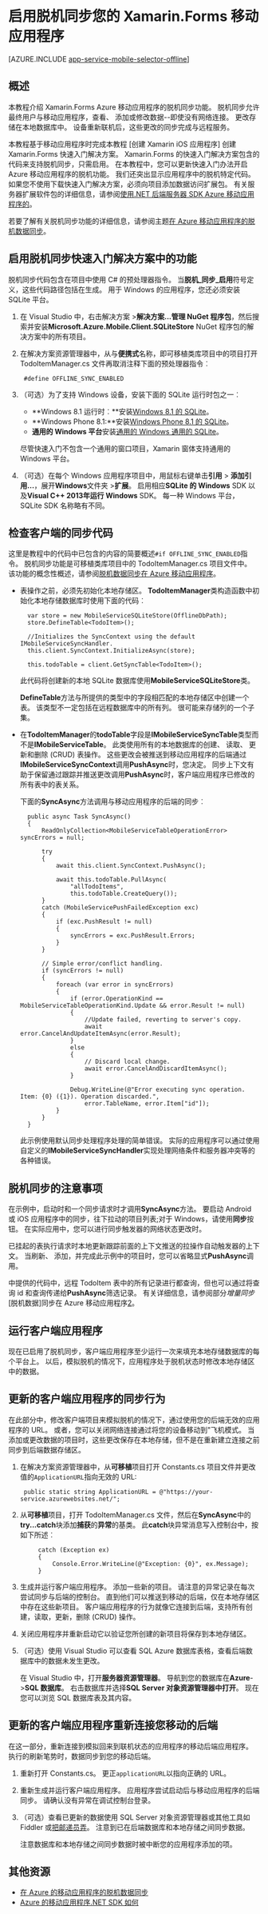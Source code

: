 <properties
    pageTitle="Azure 移动应用程序 (Xamarin.Forms) 为启用脱机同步 |Microsoft Azure"
    description="了解如何使用 Xamarin.Forms 应用程序中的缓存和同步脱机数据应用程序服务移动应用程序"
    documentationCenter="xamarin"
    authors="adrianhall"
    manager="yochayk"
    editor=""
    services="app-service\mobile"/>

<tags
    ms.service="app-service-mobile"
    ms.workload="mobile"
    ms.tgt_pltfrm="mobile-xamarin-ios"
    ms.devlang="dotnet"
    ms.topic="article"
    ms.date="10/04/2016"
    ms.author="adrianha"/>

# <a name="enable-offline-sync-for-your-xamarinforms-mobile-app"></a>启用脱机同步您的 Xamarin.Forms 移动应用程序

[AZURE.INCLUDE [app-service-mobile-selector-offline](../../includes/app-service-mobile-selector-offline.md)]

## <a name="overview"></a>概述
本教程介绍 Xamarin.Forms Azure 移动应用程序的脱机同步功能。 脱机同步允许最终用户与移动应用程序，查看、 添加或修改数据--即使没有网络连接。 更改存储在本地数据库中。 设备重新联机后，这些更改的同步完成与远程服务。

本教程基于移动应用程序时完成本教程 [创建 Xamarin iOS 应用程序] 创建 Xamarin.Forms 快速入门解决方案。 Xamarin.Forms 的快速入门解决方案包含的代码来支持脱机同步，只需启用。 在本教程中，您可以更新快速入门办法开启 Azure 移动应用程序的脱机功能。 我们还突出显示应用程序中的脱机特定代码。 如果您不使用下载快速入门解决方案，必须向项目添加数据访问扩展包。 有关服务器扩展软件包的详细信息，请参阅[使用.NET 后端服务器 SDK Azure 移动应用程序的][1]。

若要了解有关脱机同步功能的详细信息，请参阅主题[在 Azure 移动应用程序的脱机数据同步][2]。

## <a name="enable-offline-sync-functionality-in-the-quickstart-solution"></a>启用脱机同步快速入门解决方案中的功能

脱机同步代码包含在项目中使用 C# 的预处理器指令。 当**脱机\_同步\_启用**符号定义，这些代码路径包括在生成。 用于 Windows 的应用程序，您还必须安装 SQLite 平台。

1. 在 Visual Studio 中，右击解决方案 >**解决方案...管理 NuGet 程序包**，然后搜索并安装**Microsoft.Azure.Mobile.Client.SQLiteStore** NuGet 程序包的解决方案中的所有项目。

2. 在解决方案资源管理器中，从与**便携式**名称，即可移植类库项目中的项目打开 TodoItemManager.cs 文件再取消注释下面的预处理器指令︰

        #define OFFLINE_SYNC_ENABLED

4. （可选）为了支持 Windows 设备，安装下面的 SQLite 运行时包之一︰

    * **Windows 8.1 运行时︰**安装[Windows 8.1 的 SQLite][3]。
    * **Windows Phone 8.1:**安装[Windows Phone 8.1 的 SQLite][4]。
    * **通用的 Windows 平台**安装[通用的 Windows 通用的 SQLite][5]。

    尽管快速入门不包含一个通用的窗口项目，Xamarin 窗体支持通用的 Windows 平台。

5. （可选）在每个 Windows 应用程序项目中，用鼠标右键单击**引用** > **添加引用...**，展开**Windows**文件夹 >**扩展**。
    启用相应**SQLite 的 Windows** SDK 以及**Visual C++ 2013年运行 Windows** SDK。
    每一种 Windows 平台，SQLite SDK 名称略有不同。

## <a name="review-the-client-sync-code"></a>检查客户端的同步代码

这里是教程中的代码中已包含的内容的简要概述`#if OFFLINE_SYNC_ENABLED`指令。 脱机同步功能是可移植类库项目中的 TodoItemManager.cs 项目文件中。 该功能的概念性概述，请参阅[脱机数据同步在 Azure 移动应用程序][2]。

* 表操作之前，必须先初始化本地存储区。 **TodoItemManager**类构造函数中初始化本地存储数据库时使用下面的代码︰

        var store = new MobileServiceSQLiteStore(OfflineDbPath);
        store.DefineTable<TodoItem>();

        //Initializes the SyncContext using the default IMobileServiceSyncHandler.
        this.client.SyncContext.InitializeAsync(store);

        this.todoTable = client.GetSyncTable<TodoItem>();

    此代码将创建新的本地 SQLite 数据库使用**MobileServiceSQLiteStore**类。

    **DefineTable**方法与所提供的类型中的字段相匹配的本地存储区中创建一个表。  该类型不一定包括在远程数据库中的所有列。 很可能来存储列的一个子集。

* 在**TodoItemManager**的**todoTable**字段是**IMobileServiceSyncTable**类型而不是**IMobileServiceTable**。 此类使用所有的本地数据库的创建、 读取、 更新和删除 (CRUD) 表操作。 这些更改会被推送到移动应用程序的后端通过**IMobileServiceSyncContext**调用**PushAsync**时，您决定。 同步上下文有助于保留通过跟踪并推送更改调用**PushAsync**时，客户端应用程序已修改的所有表中的表关系。

    下面的**SyncAsync**方法调用与移动应用程序的后端的同步︰

        public async Task SyncAsync()
        {
            ReadOnlyCollection<MobileServiceTableOperationError> syncErrors = null;

            try
            {
                await this.client.SyncContext.PushAsync();

                await this.todoTable.PullAsync(
                    "allTodoItems",
                    this.todoTable.CreateQuery());
            }
            catch (MobileServicePushFailedException exc)
            {
                if (exc.PushResult != null)
                {
                    syncErrors = exc.PushResult.Errors;
                }
            }

            // Simple error/conflict handling.
            if (syncErrors != null)
            {
                foreach (var error in syncErrors)
                {
                    if (error.OperationKind == MobileServiceTableOperationKind.Update && error.Result != null)
                    {
                        //Update failed, reverting to server's copy.
                        await error.CancelAndUpdateItemAsync(error.Result);
                    }
                    else
                    {
                        // Discard local change.
                        await error.CancelAndDiscardItemAsync();
                    }

                    Debug.WriteLine(@"Error executing sync operation. Item: {0} ({1}). Operation discarded.",
                        error.TableName, error.Item["id"]);
                }
            }
        }

    此示例使用默认同步处理程序处理的简单错误。 实际的应用程序可以通过使用自定义的**IMobileServiceSyncHandler**实现处理网络条件和服务器冲突等的各种错误。

## <a name="offline-sync-considerations"></a>脱机同步的注意事项

在示例中，启动时和一个同步请求时才调用**SyncAsync**方法。  要启动 Android 或 iOS 应用程序中的同步，往下拉动的项目列表;对于 Windows，请使用**同步**按钮。 在实际应用中，您可以进行同步触发器的网络状态更改时。

已挂起的表执行请求时本地更新跟踪前面的上下文推送的拉操作自动触发器的上下文。 当刷新、 添加，并完成此示例中的项目时，您可以省略显式**PushAsync**调用。

中提供的代码中，远程 TodoItem 表中的所有记录进行都查询，但也可以通过将查询 id 和查询传递给**PushAsync**筛选记录。 有关详细信息，请参阅部分*增量同步*[脱机数据]同步在 Azure 移动应用程序[2]。

## <a name="run-the-client-app"></a>运行客户端应用程序

现在已启用了脱机同步，客户端应用程序至少运行一次来填充本地存储数据库的每个平台上。 以后，模拟脱机的情况下，应用程序处于脱机状态时修改本地存储区中的数据。

## <a name="update-the-sync-behavior-of-the-client-app"></a>更新的客户端应用程序的同步行为

在此部分中，修改客户端项目来模拟脱机的情况下，通过使用您的后端无效的应用程序的 URL。 或者，您可以关闭网络连接通过将您的设备移动到"飞机模式。  当添加或更改数据的项目时，这些更改保存在本地存储，但不是在重新建立连接之前同步到后端数据存储区。

1. 在解决方案资源管理器中，从**可移植**项目打开 Constants.cs 项目文件并更改值的`ApplicationURL`指向无效的 URL:

        public static string ApplicationURL = @"https://your-service.azurewebsites.net/";

2. 从**可移植**项目，打开 TodoItemManager.cs 文件，然后在**SyncAsync**中的**try...catch**块添加**捕获**的**异常**的基类。 此**catch**块异常消息写入控制台中，按如下所述︰

            catch (Exception ex)
            {
                Console.Error.WriteLine(@"Exception: {0}", ex.Message);
            }

3. 生成并运行客户端应用程序。  添加一些新的项目。 请注意的异常记录在每次尝试同步与后端的控制台。 直到他们可以推送到移动的后端，仅在本地存储区中存在这些新项目。 客户端应用程序的行为就像它连接到后端，支持所有创建，读取，更新，删除 (CRUD) 操作。

4. 关闭应用程序并重新启动它以验证您所创建的新项目将保存到本地存储区。

5. （可选）使用 Visual Studio 可以查看 SQL Azure 数据库表格，查看后端数据库中的数据未发生更改。

    在 Visual Studio 中，打开**服务器资源管理器**。 导航到您的数据库在**Azure**->**SQL 数据库**。 右击数据库并选择**SQL Server 对象资源管理器中打开**。 现在您可以浏览 SQL 数据库表及其内容。

## <a name="update-the-client-app-to-reconnect-your-mobile-backend"></a>更新的客户端应用程序重新连接您移动的后端

在这一部分，重新连接到模拟回来到联机状态的应用程序的移动后端应用程序。 执行的刷新笔势时，数据同步到您的移动后端。

1. 重新打开 Constants.cs。 更正`applicationURL`以指向正确的 URL。

2. 重新生成并运行客户端应用程序。 应用程序尝试启动后与移动应用程序的后端同步。 请确认没有异常在调试控制台登录。

3. （可选）查看已更新的数据使用 SQL Server 对象资源管理器或其他工具如 Fiddler 或[把邮递员弄][6]。 注意到已在后端数据库和本地存储之间同步数据。

    注意数据库和本地存储之间同步数据时被中断您的应用程序添加的项。

## <a name="additional-resources"></a>其他资源

* [在 Azure 的移动应用程序的脱机数据同步][2]
* [Azure 的移动应用程序.NET SDK 如何][8]

<!-- URLs. -->
[1]: app-service-mobile-dotnet-backend-how-to-use-server-sdk.md
[2]: app-service-mobile-offline-data-sync.md
[3]: http://go.microsoft.com/fwlink/p/?LinkID=716919
[4]: http://go.microsoft.com/fwlink/p/?LinkID=716920
[5]: http://sqlite.org/2016/sqlite-uwp-3120200.vsix
[6]: https://www.getpostman.com/
[7]: http://www.telerik.com/fiddler
[8]: app-service-mobile-dotnet-how-to-use-client-library.md